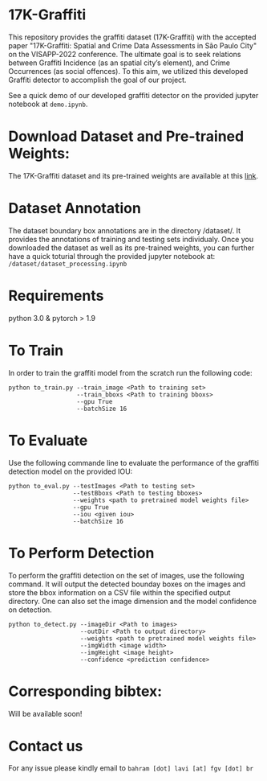 # 17K-Graffiti
This repository provides the graffiti dataset (17K-Graffiti) with the accepted paper "17K-Graffiti: Spatial and Crime Data Assessments in São Paulo City" on the VISAPP-2022 conference. The ultimate goal is to seek relations between Graffiti Incidence (as an spatial city’s element), and Crime Occurrences (as social offences). To this aim, we utilized this developed Graffiti detector to accomplish the goal of our project. 

See a quick demo of our developed graffiti detector on the provided jupyter notebook at `demo.ipynb`. 

# Download Dataset and Pre-trained Weights:
The 17K-Graffiti dataset and its pre-trained weights are available at this [link](https://zenodo.org/record/5899631).

# Dataset Annotation
The dataset boundary box annotations are in the directory /dataset/. It provides the annotations of training and testing sets individualy. Once you downloaded the dataset as well as its pre-trained weights, you can further have a quick toturial through the provided jupyter notebook at:
`/dataset/dataset_processing.ipynb`

# Requirements
python 3.0 &
pytorch > 1.9

# To Train
In order to train the graffiti model from the scratch run the following code:
```
python to_train.py --train_image <Path to training set> 
                   --train_bboxs <Path to training bboxs> 
                   --gpu True 
                   --batchSize 16
```

# To Evaluate
Use the following commande line to evaluate the performance of the graffiti detection model on the provided IOU:

```
python to_eval.py --testImages <Path to testing set>
                  --testBboxs <Path to testing bboxes>
                  --weights <path to pretrained model weights file>
                  --gpu True
                  --iou <given iou>
                  --batchSize 16
```

# To Perform Detection
To perform the graffiti detection on the set of images, use the following command. It will output the detected bounday boxes on the images and store the bbox information on a CSV file within the specified output directory. One can also set the image dimension and the model confidence on detection.  

```
python to_detect.py --imageDir <Path to images> 
                    --outDir <Path to output directory>  
                    --weights <path to pretrained model weights file>
                    --imgWidth <image width> 
                    --imgHeight <image height> 
                    --confidence <prediction confidence>
```

# Corresponding bibtex:
Will be available soon!

# Contact us  
For any issue please kindly email to `bahram [dot] lavi [at] fgv [dot] br`
